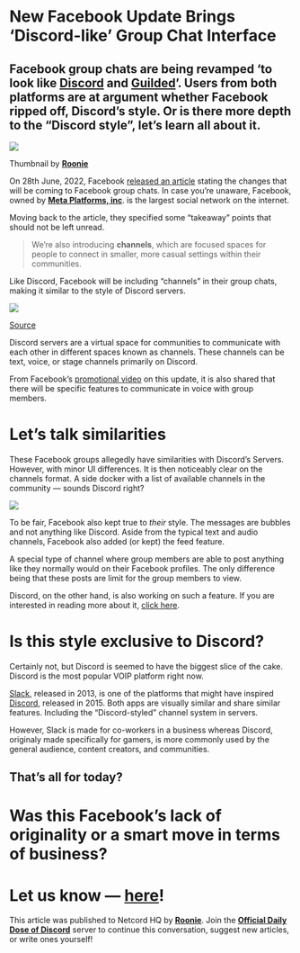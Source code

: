 New Facebook Update Brings ‘Discord-like’ Group Chat Interface
==============================================================

Facebook group chats are being revamped ‘to look like [Discord](http://discord.com) and [Guilded](http://guilded.gg)’. Users from both platforms are at argument whether Facebook ripped off, Discord’s style. Or is there more depth to the “Discord style”, let’s learn all about it.
---------------------------------------------------------------------------------------------------------------------------------------------------------------------------------------------------------------------------------------------------------------------------------------

![](https://miro.medium.com/max/1400/1*OyZBK9gvrLnIsv0Qe_Ksdg.png)

Thumbnail by [**Roonie**](http://roonie.in)

On 28th June, 2022, Facebook [released an article](https://about.fb.com/news/2022/06/features-to-find-and-connect-with-facebook-groups/) stating the changes that will be coming to Facebook group chats. In case you’re unaware, Facebook, owned by [**Meta Platforms, inc**](http://meta.com). is the largest social network on the internet.

Moving back to the article, they specified some “takeaway” points that should not be left unread.

> We’re also introducing **channels**, which are focused spaces for people to connect in smaller, more casual settings within their communities.

Like Discord, Facebook will be including “channels” in their group chats, making it similar to the style of Discord servers.

![](https://miro.medium.com/max/1400/1*GItMRhZZs8VY-HzBZnsFfw.png)

[Source](https://about.fb.com/news/2022/06/features-to-find-and-connect-with-facebook-groups/)

Discord servers are a virtual space for communities to communicate with each other in different spaces known as channels. These channels can be text, voice, or stage channels primarily on Discord.

From Facebook’s [promotional video](https://about.fb.com/news/2022/06/features-to-find-and-connect-with-facebook-groups/) on this update, it is also shared that there will be specific features to communicate in voice with group members.

Let’s talk similarities
=======================

These Facebook groups allegedly have similarities with Discord’s Servers. However, with minor UI differences. It is then noticeably clear on the channels format. A side docker with a list of available channels in the community — sounds Discord right?

![](https://miro.medium.com/max/1400/0*NfgtRJuh2qzct8pY)

To be fair, Facebook also kept true to _their_ style. The messages are bubbles and not anything like Discord. Aside from the typical text and audio channels, Facebook also added (or kept) the feed feature.

A special type of channel where group members are able to post anything like they normally would on their Facebook profiles. The only difference being that these posts are limit for the group members to view.

Discord, on the other hand, is also working on such a feature. If you are interested in reading more about it, [click here](/forum-channels-on-discord-everything-you-need-to-know-570e7ab18fc4).

Is this style exclusive to Discord?
===================================

Certainly not, but Discord is seemed to have the biggest slice of the cake. Discord is the most popular VOIP platform right now.

[Slack](http://slack.com), released in 2013, is one of the platforms that might have inspired [Discord](http://discord.com), released in 2015. Both apps are visually similar and share similar features. Including the “Discord-styled” channel system in servers.

However, Slack is made for co-workers in a business whereas Discord, originaly made specifically for gamers, is more commonly used by the general audience, content creators, and communities.

That’s all for today?
---------------------

Was this Facebook’s lack of originality or a smart move in terms of business?
=============================================================================

Let us know — [here](https://discord.gg/F7v3XCwssK)!
====================================================

This article was published to Netcord HQ by [**Roonie**](http://roonie.in). Join the [**Official Daily Dose of Discord**](https://discord.gg/JjfYGRJ2NN) server to continue this conversation, suggest new articles, or write ones yourself!
